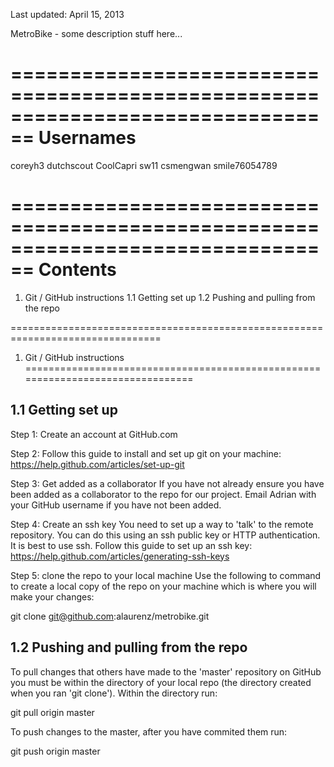 Last updated: April 15, 2013

MetroBike - some description stuff here...

================================================================================
Usernames
================================================================================
coreyh3
dutchscout
CoolCapri
sw11
csmengwan
smile76054789

================================================================================
Contents
================================================================================

1. Git / GitHub instructions
    1.1 Getting set up 
    1.2 Pushing and pulling from the repo


================================================================================
1. Git / GitHub instructions
================================================================================

1.1 Getting set up
--------------------------------------------------------------------------------

Step 1: Create an account at GitHub.com

Step 2: Follow this guide to install and set up git on your machine:
https://help.github.com/articles/set-up-git

Step 3: Get added as a collaborator
If you have not already ensure you have been added as a collaborator to the repo
for our project. Email Adrian with your GitHub username if you have not been 
added.

Step 4: Create an ssh key
You need to set up a way to 'talk' to the remote repository. You can do this 
using an ssh public key or HTTP authentication. It is best to use ssh.
Follow this guide to set up an ssh key:
https://help.github.com/articles/generating-ssh-keys

Step 5: clone the repo to your local machine
Use the following to command to create a local copy of the repo on your machine
which is where you will make your changes:

git clone git@github.com:alaurenz/metrobike.git


1.2 Pushing and pulling from the repo
--------------------------------------------------------------------------------

To pull changes that others have made to the 'master' repository on GitHub you
must be within the directory of your local repo (the directory created
when you ran 'git clone'). Within the directory run:

git pull origin master

To push changes to the master, after you have commited them run:

git push origin master





